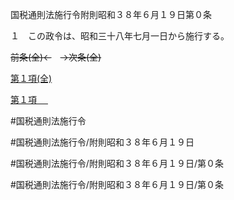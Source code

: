 国税通則法施行令附則昭和３８年６月１９日第０条

１　この政令は、昭和三十八年七月一日から施行する。

~~前条(全)←~~　~~→次条(全)~~

[第１項(全)](国税通則法施行＿令附則昭和３８年６月１９日第０条第１項_.md)  

[第１項 　 ](国税通則法施行＿令附則昭和３８年６月１９日第０条第１項.md)  

#国税通則法施行令

#国税通則法施行令/附則昭和３８年６月１９日

#国税通則法施行令/附則昭和３８年６月１９日/第０条

#国税通則法施行令/附則昭和３８年６月１９日/第０条

